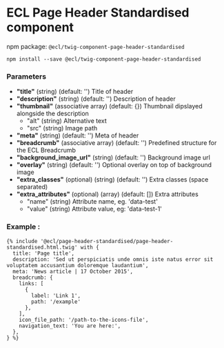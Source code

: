 # ECL Page Header Standardised component

npm package: `@ecl/twig-component-page-header-standardised`

```shell
npm install --save @ecl/twig-component-page-header-standardised
```

### Parameters

- **"title"** (string) (default: '') Title of header
- **"description"** (string) (default: '') Description of header
- **"thumbnail"** (associative array) (default: {}) Thumbnail dipslayed alongside the description
  - "alt" (string) Alternative text
  - "src" (string) Image path
- **"meta"** (string) (default: '') Meta of header
- **"breadcrumb"** (associative array) (default: '') Predefined structure for the ECL Breadcrumb
- **"background_image_url"** (string) (default: '') Background image url
- **"overlay"** (string) (default: '') Optional overlay on top of background image
- **"extra_classes"** (optional) (string) (default: '') Extra classes (space separated)
- **"extra_attributes"** (optional) (array) (default: []) Extra attributes
  - "name" (string) Attribute name, eg. 'data-test'
  - "value" (string) Attribute value, eg: 'data-test-1'

### Example :

<!-- prettier-ignore -->
```twig
{% include '@ecl/page-header-standardised/page-header-standardised.html.twig' with {  
  title: 'Page title',  
  description: 'Sed ut perspiciatis unde omnis iste natus error sit voluptatem accusantium doloremque laudantium',  
  meta: 'News article | 17 October 2015',  
  breadcrumb: {  
    links: [    
      {  
        label: 'Link 1',  
        path: '/example'  
      },  
    ],  
    icon_file_path: '/path-to-the-icons-file',  
    navigation_text: 'You are here:',  
  },  
} %}  
```
